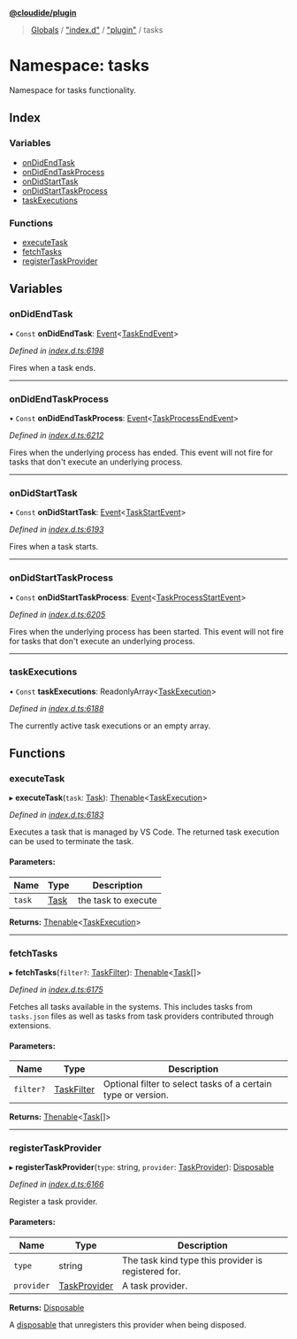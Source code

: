 **[@cloudide/plugin](../README.md)**

> [Globals](../README.md) / ["index.d"](_index_d_.md) / ["plugin"](_index_d_._plugin_.md) / tasks

# Namespace: tasks

Namespace for tasks functionality.

## Index

### Variables

* [onDidEndTask](_index_d_._plugin_.tasks.md#ondidendtask)
* [onDidEndTaskProcess](_index_d_._plugin_.tasks.md#ondidendtaskprocess)
* [onDidStartTask](_index_d_._plugin_.tasks.md#ondidstarttask)
* [onDidStartTaskProcess](_index_d_._plugin_.tasks.md#ondidstarttaskprocess)
* [taskExecutions](_index_d_._plugin_.tasks.md#taskexecutions)

### Functions

* [executeTask](_index_d_._plugin_.tasks.md#executetask)
* [fetchTasks](_index_d_._plugin_.tasks.md#fetchtasks)
* [registerTaskProvider](_index_d_._plugin_.tasks.md#registertaskprovider)

## Variables

### onDidEndTask

• `Const` **onDidEndTask**: [Event](../interfaces/_index_d_._plugin_.event.md)\<[TaskEndEvent](../interfaces/_index_d_._plugin_.taskendevent.md)>

*Defined in [index.d.ts:6198](https://github.com/huaweicloud/cloudide-plugin-api/blob/1ab5ef8/index.d.ts#L6198)*

Fires when a task ends.

___

### onDidEndTaskProcess

• `Const` **onDidEndTaskProcess**: [Event](../interfaces/_index_d_._plugin_.event.md)\<[TaskProcessEndEvent](../interfaces/_index_d_._plugin_.taskprocessendevent.md)>

*Defined in [index.d.ts:6212](https://github.com/huaweicloud/cloudide-plugin-api/blob/1ab5ef8/index.d.ts#L6212)*

Fires when the underlying process has ended.
This event will not fire for tasks that don't
execute an underlying process.

___

### onDidStartTask

• `Const` **onDidStartTask**: [Event](../interfaces/_index_d_._plugin_.event.md)\<[TaskStartEvent](../interfaces/_index_d_._plugin_.taskstartevent.md)>

*Defined in [index.d.ts:6193](https://github.com/huaweicloud/cloudide-plugin-api/blob/1ab5ef8/index.d.ts#L6193)*

Fires when a task starts.

___

### onDidStartTaskProcess

• `Const` **onDidStartTaskProcess**: [Event](../interfaces/_index_d_._plugin_.event.md)\<[TaskProcessStartEvent](../interfaces/_index_d_._plugin_.taskprocessstartevent.md)>

*Defined in [index.d.ts:6205](https://github.com/huaweicloud/cloudide-plugin-api/blob/1ab5ef8/index.d.ts#L6205)*

Fires when the underlying process has been started.
This event will not fire for tasks that don't
execute an underlying process.

___

### taskExecutions

• `Const` **taskExecutions**: ReadonlyArray\<[TaskExecution](../interfaces/_index_d_._plugin_.taskexecution.md)>

*Defined in [index.d.ts:6188](https://github.com/huaweicloud/cloudide-plugin-api/blob/1ab5ef8/index.d.ts#L6188)*

The currently active task executions or an empty array.

## Functions

### executeTask

▸ **executeTask**(`task`: [Task](../classes/_index_d_._plugin_.task.md)): [Thenable](../interfaces/_index_d_.thenable.md)\<[TaskExecution](../interfaces/_index_d_._plugin_.taskexecution.md)>

*Defined in [index.d.ts:6183](https://github.com/huaweicloud/cloudide-plugin-api/blob/1ab5ef8/index.d.ts#L6183)*

Executes a task that is managed by VS Code. The returned
task execution can be used to terminate the task.

#### Parameters:

Name | Type | Description |
------ | ------ | ------ |
`task` | [Task](../classes/_index_d_._plugin_.task.md) | the task to execute  |

**Returns:** [Thenable](../interfaces/_index_d_.thenable.md)\<[TaskExecution](../interfaces/_index_d_._plugin_.taskexecution.md)>

___

### fetchTasks

▸ **fetchTasks**(`filter?`: [TaskFilter](../interfaces/_index_d_._plugin_.taskfilter.md)): [Thenable](../interfaces/_index_d_.thenable.md)\<[Task](../classes/_index_d_._plugin_.task.md)[]>

*Defined in [index.d.ts:6175](https://github.com/huaweicloud/cloudide-plugin-api/blob/1ab5ef8/index.d.ts#L6175)*

Fetches all tasks available in the systems. This includes tasks
from `tasks.json` files as well as tasks from task providers
contributed through extensions.

#### Parameters:

Name | Type | Description |
------ | ------ | ------ |
`filter?` | [TaskFilter](../interfaces/_index_d_._plugin_.taskfilter.md) | Optional filter to select tasks of a certain type or version.  |

**Returns:** [Thenable](../interfaces/_index_d_.thenable.md)\<[Task](../classes/_index_d_._plugin_.task.md)[]>

___

### registerTaskProvider

▸ **registerTaskProvider**(`type`: string, `provider`: [TaskProvider](../interfaces/_index_d_._plugin_.taskprovider.md)): [Disposable](../classes/_index_d_._plugin_.disposable.md)

*Defined in [index.d.ts:6166](https://github.com/huaweicloud/cloudide-plugin-api/blob/1ab5ef8/index.d.ts#L6166)*

Register a task provider.

#### Parameters:

Name | Type | Description |
------ | ------ | ------ |
`type` | string | The task kind type this provider is registered for. |
`provider` | [TaskProvider](../interfaces/_index_d_._plugin_.taskprovider.md) | A task provider. |

**Returns:** [Disposable](../classes/_index_d_._plugin_.disposable.md)

A [disposable](#Disposable) that unregisters this provider when being disposed.
